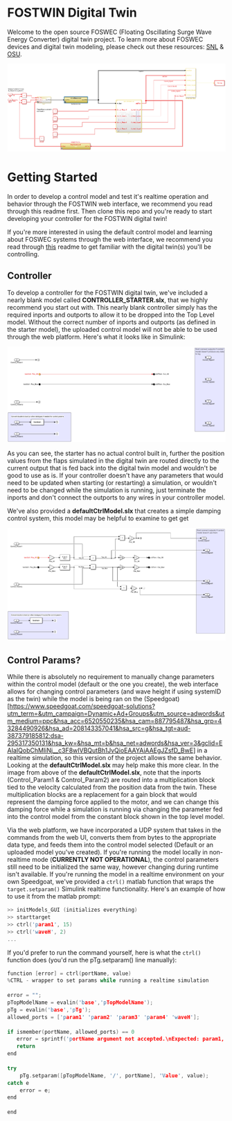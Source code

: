 # FOSTWIN Digital Twin

Welcome to the open source FOSWEC (Floating Oscillating Surge Wave Energy Converter) digital twin project.  To learn more about FOSWEC devices and digital twin modeling, please check out these resources: [SNL](https://energy.sandia.gov/foswec-testing-helps-validate-open-source-modeling-code/) & [OSU](https://wave.oregonstate.edu/).

![](./images/topLevel.png)

# Getting Started
In order to develop a control model and test it's realtime operation and behavior through the FOSTWIN web interface, we recommend you read through this readme first.  Then clone this repo and you're ready to start developing your controller for the FOSTWIN digital twin! 

If you're more interested in using the default control model and learning about FOSWEC systems through the web interface, we recommend you read through [this](./DigitalTwins.md) readme to get familiar with the digital twin(s) you'll be controlling.

## Controller
To develop a controller for the FOSTWIN digital twin, we've included a nearly blank model called **CONTROLLER_STARTER.slx**, that we highly recommend you start out with.  This nearly blank controller simply has the required inports and outports to allow it to be dropped into the Top Level model. Without the correct number of inports and outports (as defined in the starter model), the uploaded control model will not be able to be used through the web platform. Here's what it looks like in Simulink:

![](./images/controller_starter.png)

As you can see, the starter has no actual control built in, further the position values from the flaps simulated in the digital twin are routed directly to the current output that is fed back into the digital twin model and wouldn't be good to use as is. If your controller doesn't have any parameters that would need to be updated when starting (or restarting) a simulation, or wouldn't need to be changed while the simulation is running, just terminate the inports and don't connect the outports to any wires in your controller model.  

We've also provided a **defaultCtrlModel.slx** that creates a simple damping control system, this model may be helpful to examine to get get 

![](./images/default.png)

## Control Params?

While there is absolutely no requirement to manually change parameters within the control model (default or the one you create), the web interface allows for changing control parameters (and wave height if using systemID as the twin) while the model is being ran on the (Speedgoat)[https://www.speedgoat.com/speedgoat-solutions?utm_term=&utm_campaign=Dynamic+Ad+Groups&utm_source=adwords&utm_medium=ppc&hsa_acc=6520550235&hsa_cam=887795487&hsa_grp=43284490926&hsa_ad=208143357041&hsa_src=g&hsa_tgt=aud-387379185812:dsa-295317350131&hsa_kw=&hsa_mt=b&hsa_net=adwords&hsa_ver=3&gclid=EAIaIQobChMIiNj__c3F8wIVBQutBh1JvQioEAAYAiAAEgJZsfD_BwE] in a realtime simulation, so this version of the project allows the same behavior.  Looking at the **defaultCtrlModel.slx** may help make this more clear.  In the image from above of the **defaultCtrlModel.slx**, note that the inports (Control_Param1 & Control_Param2) are routed into a multiplication block tied to the velocity calculated from the position data from the twin.  These multiplication blocks are a replacement for a gain block that would represent the damping force applied to the motor, and we can change this damping force while a simulation is running via changing the parameter fed into the control model from the constant block shown in the top level model.

Via the web platform, we have incorporated a UDP system that takes in the commands from the web UI, converts them from bytes to the appropriate data type, and feeds them into the control model selected (Default or an uploaded model you've created).  If you're running the model locally in non-realtime mode (**CURRENTLY NOT OPERATIONAL**), the control parameters still need to be initialized the same way, however changing during runtime isn't available.  If you're running the model in a realtime environment on your own Speedgoat, we've provided a ```ctrl()``` matlab function that wraps the ```target.setparam()``` Simulink realtime functionality.  Here's an example of how to use it from the matlab prompt:

```C++
>> initModels_GUI (initializes everything)
>> starttarget
>> ctrl('param1', 15)
>> ctrl('waveH', 2)
...
```

If you'd prefer to run the command yourself, here is what the ```ctrl()``` function does (you'd run the pTg.setparam() line manually):

```C++
function [error] = ctrl(portName, value)
%CTRL - wrapper to set params while running a realtime simulation

error = "";
pTopModelName = evalin('base','pTopModelName');
pTg = evalin('base','pTg');
allowed_ports = ['param1' 'param2' 'param3' 'param4' 'waveH'];

if ismember(portName, allowed_ports) == 0
   error = sprintf('portName argument not accepted.\nExpected: param1, param2, param3, param4, waveH\nRecieved: %s', portName);
   return
end

try 
    pTg.setparam([pTopModelName, '/', portName], 'Value', value);
catch e
    error = e;
end

end
```




